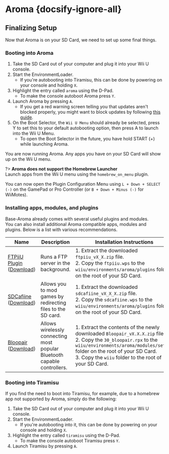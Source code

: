 # Aroma {docsify-ignore-all}

## Finalizing Setup

Now that Aroma is on your SD Card, we need to set up some final things.

### Booting into Aroma

1. Take the SD Card out of your computer and plug it into your Wii U console.
1. Start the EnvironmentLoader.
    - If you're autobooting into Tiramisu, this can be done by powering on your console and holding `X`.
1. Highlight the entry called `aroma` using the D-Pad.  
    - To make the console autoboot Aroma press `Y`.
1. Launch Aroma by pressing `A`.
    - If you get a red warning screen telling you that updates aren't blocked properly, you might want to block updates by following [this guide](../block-updates).
1. On the Boot Selector, the `Wii U Menu` should already be selected, press Y to set this to your default autobooting option, then press A to launch into the Wii U Menu.
    - To open the Boot Selector in the future, you have hold START (+) while launching Aroma.

You are now running Aroma. Any apps you have on your SD Card will show up on the Wii U menu.

?> **Aroma does not support the Homebrew Launcher**  
Launch apps from the Wii U menu using the `homebrew_on_menu` plugin.

You can now open the Plugin Configuration Menu using `L + Down + SELECT (-)` on the GamePad or Pro Controller (or `B + Down + Minus (-)` for WiiMotes).

### Installing apps, modules, and plugins

Base-Aroma already comes with several useful plugins and modules.  
You can also install additional Aroma compatible apps, modules and plugins. Below is a list with various recommendations.

| Name | Description | Installation Instructions |
| ---- | ----------- | ------------ |
| [FTPiiU Plugin](https://github.com/wiiu-env/ftpiiu_plugin/) ([Download](https://github.com/wiiu-env/ftpiiu_plugin/releases)) | Runs a FTP server in the background. | 1. Extract the downloaded `ftpiiu_vX_X.zip` file. <br> 2. Copy the `ftpiiu.wps` to the `wiiu/environments/aroma/plugins` folder on the root of your SD Card. |
| [SDCafiine](https://github.com/wiiu-env/sdcafiine_plugin/) ([Download](https://github.com/wiiu-env/sdcafiine_plugin/releases)) | Allows you to mod games by redirecting files to the SD card. | 1. Extract the downloaded `sdcafiine_vX_X_X.zip` file. <br> 2. Copy the `sdcafiine.wps` to the `wiiu/environments/aroma/plugins` folder on the root of your SD Card. |
| [Bloopair](https://github.com/GaryOderNichts/Bloopair/) ([Download](https://github.com/GaryOderNichts/Bloopair/releases)) | Allows wirelessly connecting most popular Bluetooth capable controllers. | 1. Extract the contents of the newly downloaded `Bloopair_vX.X.X.zip` file. <br> 2. Copy the `30_bloopair.rpx` to the `wiiu/environments/aroma/modules/setup/` folder on the root of your SD Card. <br> 3. Copy the `wiiu` folder to the root of your SD Card. |

### Booting into Tiramisu

If you find the need to boot into Tiramisu, for example, due to a homebrew app not supported by Aroma, simply do the following:

1. Take the SD Card out of your computer and plug it into your Wii U console.
1. Start the EnvironmentLoader.
    - If you're autobooting into it, this can be done by powering on your console and holding `X`.
1. Highlight the entry called `tiramisu` using the D-Pad.  
    - To make the console autoboot Tiramisu press `Y`.
1. Launch Tiramisu by pressing `A`.
